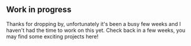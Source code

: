 ## Work in progress

Thanks for dropping by, unfortunately it's been a busy few weeks and I haven't had the time to work on this yet. Check back in a few weeks, you may find some exciting projects here!

